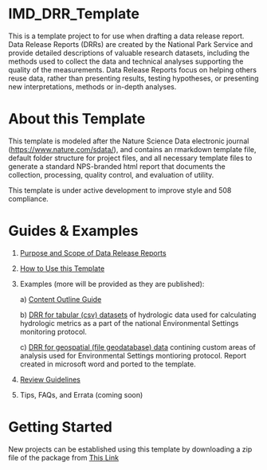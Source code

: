 # IMD_DRR_Template
This is a template project to for use when drafting a data release report. Data Release Reports (DRRs) are created by the National Park Service and provide detailed descriptions of valuable research datasets, including the methods used to collect the data and technical analyses supporting the quality of the measurements. Data Release Reports focus on helping others reuse data, rather than presenting results, testing hypotheses, or presenting new interpretations, methods or in-depth analyses. 

# About this Template
This template is modeled after the Nature Science Data electronic journal (https://www.nature.com/sdata/), and contains an rmarkdown
template file, default folder structure for project files, and all necessary template files to generate a standard NPS-branded html 
report that documents the collection, processing, quality control, and evaluation of utility. 

This template is under active development to improve style and 508 compliance.

# Guides & Examples
1. [Purpose and Scope of Data Release Reports](vignettes/PurposeAndScope.md)

2. [How to Use this Template](https://htmlpreview.github.io/?https://github.com/nationalparkservice/IMD_DRR_Template/blob/master/vignettes/HowToUseThisTemplate.html)

3. Examples (more will be provided as they are published):

    a) [Content Outline Guide](https://htmlpreview.github.io/?https://github.com/nationalparkservice/IMD_DRR_Template/blob/master/DRR_Template.html)

    b) [DRR for tabular (csv) datasets](https://htmlpreview.github.io/?https://github.com/nationalparkservice/IMD_DRR_Template/blob/master/vignettes/DRAFT_2019_Report_NationalMeanDailyFlowsDataSummary.html) of hydrologic data used for calculating hydrologic metrics as a part of the national Environmental Settings monitoring protocol. 
    
    c) [DRR for geospatial (file geodatabase) data](https://htmlpreview.github.io/?https://github.com/nationalparkservice/IMD_DRR_Template/blob/master/vignettes/NPS-NRSS-DRR-2020-1.html) contining custom areas of analysis used for Environmental Settings montioring protocol. Report created in microsoft word and ported to the template.

4. [Review Guidelines](https://htmlpreview.github.io/?https://github.com/nationalparkservice/IMD_DRR_Template/blob/master/vignettes/DataReview.html)


5. Tips, FAQs, and Errata (coming soon)

# Getting Started
New projects can be established using this template by downloading a zip file of the package from [This Link](https://github.com/nationalparkservice/IMD_DRR_Template/archive/master.zip)